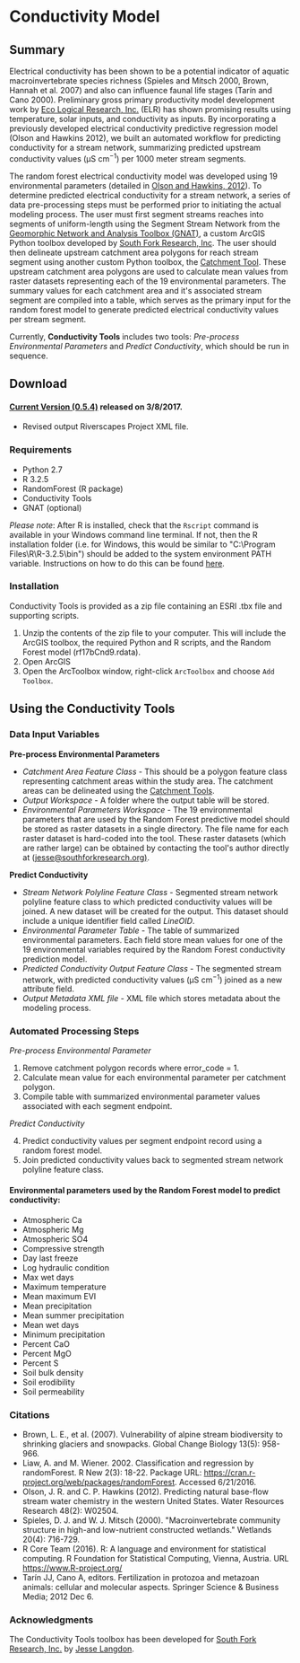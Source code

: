 # Conductivity Model

## Summary

Electrical conductivity has been shown to be a potential indicator of aquatic macroinvertebrate species richness (Spieles and Mitsch 2000, Brown, Hannah et al. 2007) and also can influence faunal life stages (Tarín and Cano 2000). Preliminary gross primary productivity model development work by [Eco Logical Research, Inc.](https://sites.google.com/a/ecologicalresearch.net/ecologicalreseach-net/) (ELR) has shown promising results using temperature, solar inputs, and conductivity as inputs. By incorporating a previously developed electrical conductivity predictive regression model (Olson and Hawkins 2012), we built an automated workflow for predicting conductivity for a stream network, summarizing predicted upstream conductivity values (μS cm<sup>−1</sup>) per 1000 meter stream segments.

The random forest electrical conductivity model was developed using 19 environmental parameters (detailed in [Olson and Hawkins, 2012](http://onlinelibrary.wiley.com/doi/10.1029/2011WR011088/abstract)). To determine predicted electrical conductivity for a stream network, a series of data pre-processing steps must be performed prior to initiating the actual modeling process. The user must first segment streams reaches into segments of uniform-length using the Segment Stream Network from the [Geomorphic Network and Analysis Toolbox (GNAT)](https://github.com/SouthForkResearch/gnat), a custom ArcGIS Python toolbox developed by [South Fork Research, Inc](https://southforkresearch.org). The user should then delineate upstream catchment area polygons for reach stream segment using another custom Python toolbox, the [Catchment Tool](https://github.com/SouthForkResearch/catchment-tool). These upstream catchment area polygons are used to calculate mean values from raster datasets representing each of the 19 environmental parameters. The summary values for each catchment area and it's associated stream segment are compiled into a table, which serves as the primary input for the random forest model to generate predicted electrical conductivity values per stream segment. 

Currently, **Conductivity Tools** includes two tools: *Pre-process Environmental Parameters* and *Predict Conductivity*, which should be run in sequence.

## Download

#### [Current Version (0.5.4)](https://github.com/SouthForkResearch/conductivity/archive/master.zip) released on 3/8/2017.
* Revised output Riverscapes Project XML file.

### Requirements

* Python 2.7
* R 3.2.5
* RandomForest (R package)
* Conductivity Tools
* GNAT (optional)

*Please note*: After R is installed, check that the `Rscript` command is available in your Windows command line terminal.  If not, then the R installation folder (i.e. for Windows, this would be similar to "C:\Program Files\R\R-3.2.5\bin") should be added to the system environment PATH variable. Instructions on how to do this can be found [here](http://windowsitpro.com/systems-management/how-can-i-add-new-folder-my-system-path).

### Installation

Conductivity Tools is provided as a zip file containing an ESRI .tbx file and supporting scripts.

1. Unzip the contents of the zip file to your computer. This will include the ArcGIS toolbox, the required Python and R scripts, and the Random Forest model (rf17bCnd9.rdata).
2. Open ArcGIS
2. Open the ArcToolbox window, right-click `ArcToolbox` and choose `Add Toolbox`.

## Using the Conductivity Tools

### Data Input Variables

**Pre-process Environmental Parameters** 

* *Catchment Area Feature Class* - This should be a polygon feature class representing catchment areas within the study area.  The catchment areas can be delineated using the [Catchment Tools](http://github.com/SouthForkResearch/catchment-tool).
* *Output Workspace* - A folder where the output table will be stored.
* *Environmental Parameters Workspace* - The 19 environmental parameters that are used by the Random Forest predictive model should be stored as raster datasets in a single directory. The file name for each raster dataset is hard-coded into the tool. These raster datasets (which are rather large) can be obtained by contacting the tool's author directly at ([jesse@southforkresearch.org)](jesse@southforkresearch.org).

**Predict Conductivity**

* *Stream Network Polyline Feature Class* - Segmented stream network polyline feature class to which predicted conductivity values will be joined. A new dataset will be created for the output. This dataset should include a unique identifier field called *LineOID*.
* *Environmental Parameter Table* - The table of summarized environmental parameters. Each field store mean values for one of the 19 environmental variables required by the Random Forest conductivity prediction model.
* *Predicted Conductivity Output Feature Class* - The segmented stream network, with predicted conductivity values (μS cm<sup>−1</sup>) joined as a new attribute field.
* *Output Metadata XML file* - XML file which stores metadata about the modeling process.

### Automated Processing Steps

*Pre-process Environmental Parameter*

1.  Remove catchment polygon records where error_code = 1.
2.  Calculate mean value for each environmental parameter per catchment polygon.
3.  Compile table with summarized environmental parameter values associated with each segment endpoint.

*Predict Conductivity*

4.  Predict conductivity values per segment endpoint record using a random forest model.
5.  Join predicted conductivity values back to segmented stream network polyline feature class.

#### Environmental parameters used by the Random Forest model to predict conductivity:

* Atmospheric Ca
* Atmospheric Mg
* Atmospheric SO4
* Compressive strength
* Day last freeze
* Log hydraulic condition
* Max wet days
* Maximum temperature
* Mean maximum EVI
* Mean precipitation
* Mean summer precipitation
* Mean wet days
* Minimum precipitation
* Percent CaO
* Percent MgO
* Percent S
* Soil bulk density
* Soil erodibility
* Soil permeability

### Citations

* Brown, L. E., et al. (2007). Vulnerability of alpine stream biodiversity to shrinking glaciers and snowpacks. Global Change Biology 13(5): 958-966.
* Liaw, A. and M. Wiener. 2002. Classification and regression by randomForest. R New 2(3): 18-22. Package URL: https://cran.r-project.org/web/packages/randomForest. Accessed 6/21/2016.
* Olson, J. R. and C. P. Hawkins (2012). Predicting natural base-flow stream water chemistry in the western United States. Water Resources Research 48(2): W02504.
* Spieles, D. J. and W. J. Mitsch (2000). "Macroinvertebrate community structure in high-and low-nutrient constructed wetlands." Wetlands 20(4): 716-729.
* R Core Team (2016). R: A language and environment for statistical computing. R Foundation for Statistical Computing, Vienna, Austria. URL https://www.R-project.org/
* Tarín JJ, Cano A, editors. Fertilization in protozoa and metazoan animals: cellular and molecular aspects. Springer Science & Business Media; 2012 Dec 6.

### Acknowledgments

The Conductivity Tools toolbox has been developed for [South Fork Research, Inc.](http://southforkresearch.org) by [Jesse Langdon](https://github.com/jesselangdon).
